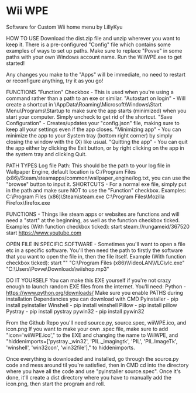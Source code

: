 # Wii WPE
Software for Custom Wii home menu by LillyKyu

HOW TO USE
Download the dist.zip file and unzip wherever you want to keep it.
There is a pre-configured "Config" file which contains some examples of ways to set up paths. Make sure to replace "Povve" in some paths with your own Windows account name.
Run the WiiWPE.exe to get started!

Any changes you make to the "Apps" will be immediate, no need to restart or reconfigure anything, try it as you go!

FUNCTIONS
"Function" Checkbox - This is used when you're using a command rather than a path to an exe or similar.
"Autostart on login" - Will create a shortcut in \AppData\Roaming\Microsoft\Windows\Start Menu\Programs\Startup to make sure the app starts (minimized) when you start your computer. Simply uncheck to get rid of the shortcut.
"Save Configuration" - Creates/updates your "config.json" file, making sure to keep all your settings even if the app closes.
"Minimizing app" - You can minimize the app to your System tray (bottom right corner) by simply closing the window with the (X) like usual.
"Quitting the app" - You can quit the app either by clicking the Exit button, or by right clicking on the app in the system tray and clicking Quit.

PATH TYPES
Log file Path: This should be the path to your log file in Wallpaper Engine, default location is C:/Program Files (x86)/Steam/steamapps/common/wallpaper_engine/log.txt, you can use the "browse" button to input it.
SHORTCUTS - For a normal exe file, simply put in the path and make sure NOT to use the "Function" checkbox.
    Examples:
    C:\Program Files (x86)\Steam\steam.exe
    C:\Program Files\Mozilla Firefox\firefox.exe

FUNCTIONS - Things like steam apps or websites are functions and will need a "start" at the beginning, as well as the function checkbox ticked.
    Examples (With function checkbox ticked):
    start steam://rungameid/367520 
    start https://www.youtube.com

OPEN FILE IN SPECIFIC SOFTWARE - Sometimes you'll want to open a file etc in a specific software. You'll then need the path to firstly the software that you want to open the file in, then the file itself.
    Example (With function checkbox ticked):
    start "" "C:\Program Files (x86)\VideoLAN\VLC\vlc.exe" "C:\Users\Povve\Downloads\wiishop.mp3"





DO IT YOURSELF
You can make this EXE yourself if you're not crazy enough to launch random EXE files from the internet.
You'll need:
Python - https://www.python.org/downloads/ Make sure you enable PATHS during installation
Dependancies you can download with CMD
Pyinstaller - pip install pyinstaller
Winshell - pip install winshell
Pillow - pip install pillow
Pystray - pip install pystray
pywin32 - pip install pywin32

From the Github Repo you'll need source.py, source.spec, wiiWPE.ico, and icon.png
If you want to make your own .spec file, make sure to add "icon='wiiWPE.ico'," to the EXE and changing the name to WiiWPE, and "hiddenimports=['pystray._win32', 'PIL._imagingtk', 'PIL', 'PIL.ImageTk', 'winshell', 'win32con', 'win32file']," to hiddenimports.

Once everything is downloaded and installed, go through the source.py code and mess around til you're satisfied, then in CMD cd into the directory where you have all the code and use "pyinstaller source.spec". Once it's done, it'll create a dist directory where you have to manually add the icon.png, then start the program and roll.